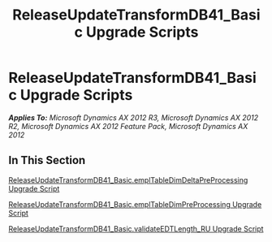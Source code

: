 ﻿---
title: ReleaseUpdateTransformDB41_Basic Upgrade Scripts
TOCTitle: ReleaseUpdateTransformDB41_Basic Upgrade Scripts
ms:assetid: 6b140353-ea06-40f7-8736-f7ede54aab5b
ms:mtpsurl: https://msdn.microsoft.com/en-us/library/JJ685684(v=AX.60)
ms:contentKeyID: 49708885
ms.date: 05/18/2015
mtps_version: v=AX.60
---

# ReleaseUpdateTransformDB41\_Basic Upgrade Scripts 


_**Applies To:** Microsoft Dynamics AX 2012 R3, Microsoft Dynamics AX 2012 R2, Microsoft Dynamics AX 2012 Feature Pack, Microsoft Dynamics AX 2012_

## In This Section

[ReleaseUpdateTransformDB41\_Basic.emplTableDimDeltaPreProcessing Upgrade Script](releaseupdatetransformdb41-basic-empltabledimdeltapreprocessing-upgrade-script.md)

[ReleaseUpdateTransformDB41\_Basic.emplTableDimPreProcessing Upgrade Script](releaseupdatetransformdb41-basic-empltabledimpreprocessing-upgrade-script.md)

[ReleaseUpdateTransformDB41\_Basic.validateEDTLength\_RU Upgrade Script](releaseupdatetransformdb41-basic-validateedtlength-ru-upgrade-script.md)

  


